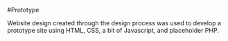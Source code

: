 #Prototype

Website design created through the design process was used to develop a prototype site using HTML, CSS, a bit of Javascript, and placeholder PHP.
